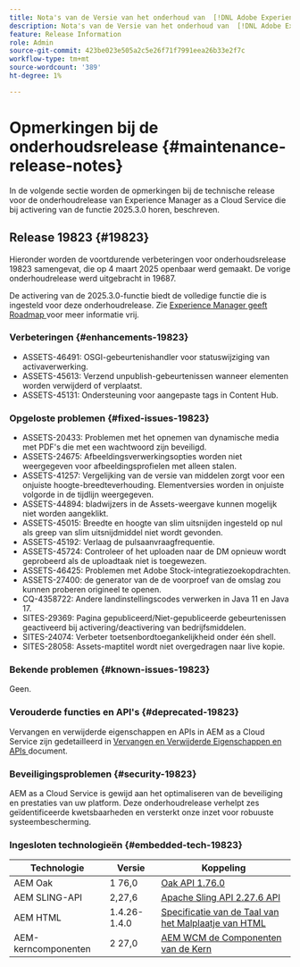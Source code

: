 ```yaml
---
title: Nota's van de Versie van het onderhoud van  [!DNL Adobe Experience Manager]  as a Cloud Service verbonden aan 2025.3.0 eigenschapactivering.
description: Nota's van de Versie van het onderhoud van  [!DNL Adobe Experience Manager]  as a Cloud Service verbonden aan 2025.3.0 eigenschapactivering.
feature: Release Information
role: Admin
source-git-commit: 423be023e505a2c5e26f71f7991eea26b33e2f7c
workflow-type: tm+mt
source-wordcount: '389'
ht-degree: 1%

---
```


# Opmerkingen bij de onderhoudsrelease {#maintenance-release-notes}

In de volgende sectie worden de opmerkingen bij de technische release voor de onderhoudrelease van Experience Manager as a Cloud Service die bij activering van de functie 2025.3.0 horen, beschreven.

## Release 19823 {#19823}

Hieronder worden de voortdurende verbeteringen voor onderhoudsrelease 19823 samengevat, die op 4 maart 2025 openbaar werd gemaakt. De vorige onderhoudrelease werd uitgebracht in 19687.

De activering van de 2025.3.0-functie biedt de volledige functie die is ingesteld voor deze onderhoudrelease. Zie [ Experience Manager geeft Roadmap ](https://experienceleague.adobe.com/nl/docs/experience-manager-release-information/aem-release-updates/update-releases-roadmap) voor meer informatie vrij.

### Verbeteringen {#enhancements-19823}

* ASSETS-46491: OSGI-gebeurtenishandler voor statuswijziging van activaverwerking.
* ASSETS-45613: Verzend unpublish-gebeurtenissen wanneer elementen worden verwijderd of verplaatst.
* ASSETS-45131: Ondersteuning voor aangepaste tags in Content Hub.

### Opgeloste problemen {#fixed-issues-19823}

* ASSETS-20433: Problemen met het opnemen van dynamische media met PDF&#39;s die met een wachtwoord zijn beveiligd.
* ASSETS-24675: Afbeeldingsverwerkingsopties worden niet weergegeven voor afbeeldingsprofielen met alleen stalen.
* ASSETS-41257: Vergelijking van de versie van middelen zorgt voor een onjuiste hoogte-breedteverhouding. Elementversies worden in onjuiste volgorde in de tijdlijn weergegeven.
* ASSETS-44894: bladwijzers in de Assets-weergave kunnen mogelijk niet worden aangeklikt.
* ASSETS-45015: Breedte en hoogte van slim uitsnijden ingesteld op nul als greep van slim uitsnijdmiddel niet wordt gevonden.
* ASSETS-45192: Verlaag de pulsaanvraagfrequentie.
* ASSETS-45724: Controleer of het uploaden naar de DM opnieuw wordt geprobeerd als de uploadtaak niet is toegewezen.
* ASSETS-46425: Problemen met Adobe Stock-integratiezoekopdrachten.
* ASSETS-27400: de generator van de de voorproef van de omslag zou kunnen proberen origineel te openen.
* CQ-4358722: Andere landinstellingscodes verwerken in Java 11 en Java 17.
* SITES-29369: Pagina gepubliceerd/Niet-gepubliceerde gebeurtenissen geactiveerd bij activering/deactivering van bedrijfsmiddelen.
* SITES-24074: Verbeter toetsenbordtoegankelijkheid onder één shell.
* SITES-28058: Assets-maptitel wordt niet overgedragen naar live kopie.

### Bekende problemen {#known-issues-19823}

Geen.

### Verouderde functies en API&#39;s {#deprecated-19823}

Vervangen en verwijderde eigenschappen en APIs in AEM as a Cloud Service zijn gedetailleerd in [ Vervangen en Verwijderde Eigenschappen en APIs ](/help/release-notes/deprecated-removed-features.md) document.

### Beveiligingsproblemen {#security-19823}

AEM as a Cloud Service is gewijd aan het optimaliseren van de beveiliging en prestaties van uw platform. Deze onderhoudrelease verhelpt zes geïdentificeerde kwetsbaarheden en versterkt onze inzet voor robuuste systeembescherming.

### Ingesloten technologieën {#embedded-tech-19823}

| Technologie | Versie | Koppeling |
|---|---|---|
| AEM Oak | 1 76,0 | [ Oak API 1.76.0 ](https://www.javadoc.io/doc/org.apache.jackrabbit/oak-api/1.76.0/index.html) |
| AEM SLING-API | 2,27,6 | [ Apache Sling API 2.27.6 API ](https://www.javadoc.io/doc/org.apache.sling/org.apache.sling.api/latest/index.html) |
| AEM HTML | 1.4.26-1.4.0 | [ Specificatie van de Taal van het Malplaatje van HTML ](https://github.com/adobe/htl-spec) |
| AEM-kerncomponenten | 2 27,0 | [ AEM WCM de Componenten van de Kern ](https://github.com/adobe/aem-core-wcm-components) |
